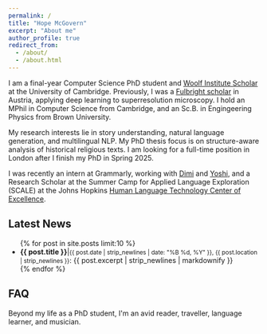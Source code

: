 ```yaml
---
permalink: /
title: "Hope McGovern"
excerpt: "About me"
author_profile: true
redirect_from: 
  - /about/
  - /about.html
---
```


I am a final-year Computer Science PhD student and [Woolf Institute Scholar](https://www.woolf.cam.ac.uk/people/hope-mcgovern) at the University of Cambridge. Previously, I was a [Fulbright scholar](https://fulbrightscholars.org/) in Austria, applying deep learning to superresolution microscopy. I hold an MPhil in Computer Science from Cambridge, and an Sc.B. in Engingeering Physics from Brown University.

My research interests lie in story understanding, natural language generation, and multilingual NLP. My PhD thesis focus is on structure-aware analysis of historical religious texts. I am looking for a full-time position in London after I finish my PhD in Spring 2025.

I was recently an intern at Grammarly, working with [Dimi](https://scholar.google.gr/citations?user=8ZsPobcAAAAJ&hl=en) and [Yoshi](https://yoshi-suhara.com/), and a Research Scholar at the Summer Camp for Applied Language Exploration (SCALE) at the Johns Hopkins [Human Language Technology Center of Excellence](https://hltcoe.jhu.edu/). 

<div class="news-widget">
    <h2>Latest News</h2>
    <ul>
        {% for post in site.posts limit:10 %}
            <li>
                <strong>{{ post.title }}</strong>|<small>{{ post.date | strip_newlines | date: "%B %d, %Y" }}, {{ post.location | strip_newlines }}</small>: {{ post.excerpt | strip_newlines | markdownify }} 
            </li>
        {% endfor %}
    </ul>
</div>

## FAQ
Beyond my life as a PhD student, I'm an avid reader, traveller, language learner, and musician.